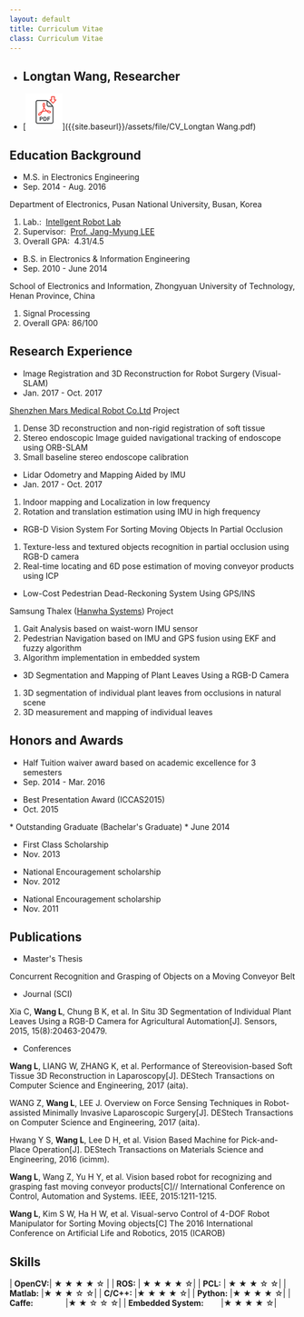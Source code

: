 ```yaml
---
layout: default
title: Curriculum Vitae
class: Curriculum Vitae
---
```


* ## Longtan Wang, Researcher 
* [![Alt text](/assets/images/document.png)]({{site.baseurl}}/assets/file/CV_Longtan Wang.pdf)



## Education Background

* M.S. in Electronics Engineering
* Sep. 2014 - Aug. 2016

Department of Electronics, Pusan National University, Busan, Korea

1. Lab.: &nbsp;[Intellgent Robot Lab](http://robotics.pusan.ac.kr/)
2. Supervisor: &nbsp;[Prof. Jang-Myung LEE](http://robotics.pusan.ac.kr/)
3. Overall GPA: &nbsp;4.31/4.5


* B.S. in Electronics & Information Engineering
* Sep. 2010 - June 2014

School of Electronics and Information, Zhongyuan University of Technology, Henan Province, China

1. Signal Processing 
2. Overall GPA: 86/100




## Research Experience

* Image Registration and 3D Reconstruction for Robot Surgery (Visual-SLAM)
* Jan. 2017 - Oct. 2017


[Shenzhen Mars Medical Robot Co.Ltd](https://www.marssurgicalrobot.com/) Project

1. Dense 3D reconstruction and non-rigid registration of soft tissue
2. Stereo endoscopic Image guided navigational tracking of endoscope using ORB-SLAM
3. Small baseline stereo endoscope calibration



* Lidar Odometry and Mapping Aided by IMU
* Jan. 2017 - Oct. 2017

1. Indoor mapping and Localization in low frequency
2. Rotation and translation estimation using IMU in high frequency

* RGB-D Vision System For Sorting Moving Objects In Partial Occlusion

1. Texture-less and textured objects recognition in partial occlusion using RGB-D camera
2. Real-time locating and 6D pose estimation of moving conveyor products using ICP 


* Low-Cost Pedestrian Dead-Reckoning System Using GPS/INS

Samsung Thalex ([Hanwha Systems](http://www.hanwhasystems.com)) Project

1. Gait Analysis based on waist-worn IMU sensor
2. Pedestrian Navigation based on IMU and GPS fusion using EKF and fuzzy algorithm
3. Algorithm implementation in embedded system


* 3D Segmentation and Mapping of Plant Leaves Using a RGB-D Camera

1. 3D segmentation of individual plant leaves from occlusions in natural scene 
2. 3D measurement and mapping of individual leaves


##  Honors and Awards

* Half Tuition waiver award based on academic excellence for 3 semesters
* Sep. 2014 - Mar. 2016

<a/>

* Best Presentation Award (ICCAS2015)
* Oct. 2015



<a/>
* Outstanding Graduate (Bachelar's Graduate)
* June 2014

<a/>

* First Class Scholarship
* Nov. 2013

<a/>

* National Encouragement scholarship
* Nov. 2012

<a/>

* National Encouragement scholarship
* Nov. 2011


## Publications

* Master's Thesis

<a/>

Concurrent Recognition and Grasping of Objects on a Moving Conveyor Belt

<a/>

* Journal (SCI)

Xia C, **Wang L**, Chung B K, et al. In Situ 3D Segmentation of Individual Plant Leaves Using a RGB-D Camera for Agricultural Automation[J]. Sensors, 2015, 15(8):20463-20479.

* Conferences

**Wang L**, LIANG W, ZHANG K, et al. Performance of Stereovision-based Soft Tissue 3D Reconstruction in Laparoscopy[J]. DEStech Transactions on Computer Science and Engineering, 2017 (aita).

WANG Z, **Wang L**, LEE J. Overview on Force Sensing Techniques in Robot-assisted Minimally Invasive Laparoscopic Surgery[J]. DEStech Transactions on Computer Science and Engineering, 2017 (aita).

Hwang Y S, **Wang L**, Lee D H, et al. Vision Based Machine for Pick-and-Place Operation[J]. DEStech Transactions on Materials Science and Engineering, 2016 (icimm).

**Wang L**, Wang Z, Yu H Y, et al. Vision based robot for recognizing and grasping fast moving conveyor products[C]// International Conference on Control, Automation and Systems. IEEE, 2015:1211-1215.

**Wang L**, Kim S W, Ha H W, et al.  Visual-servo Control of 4-DOF Robot Manipulator for Sorting Moving objects[C] The 2016 International Conference on Artificial Life and Robotics, 2015 (ICAROB)

## Skills

| **OpenCV:**| ★ ★ ★ ★ ☆  |
| **ROS:** | ★ ★ ★ ★ ☆|
| **PCL:** | ★ ★ ★ ☆ ☆|
| **Matlab:** |★ ★ ★ ☆ ☆|
| **C/C++:** |★ ★ ★ ★ ☆|
| **Python:** |★ ★ ★ ★ ☆|
| **Caffe:&nbsp;&nbsp;&nbsp;&nbsp;&nbsp;&nbsp;&nbsp;&nbsp;&nbsp;&nbsp;&nbsp;&nbsp;&nbsp;&nbsp;&nbsp;&nbsp;** |★ ★ ☆ ☆ ☆|
| **Embedded System:&nbsp;&nbsp;&nbsp;&nbsp;&nbsp;&nbsp;&nbsp;&nbsp;** |★ ★ ★ ★ ☆|

